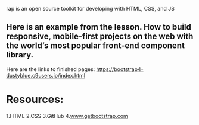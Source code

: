 rap is an open source toolkit for developing with HTML, CSS, and JS
## Here is an example from the lesson. How to build responsive, mobile-first projects on the web with the world’s most popular front-end component library.

Here are the links to finished pages:
https://bootstrap4-dustyblue.c9users.io/index.html 

# Resources:
1.HTML 
2.CSS
3.GitHub
4.www.getbootstrap.com

